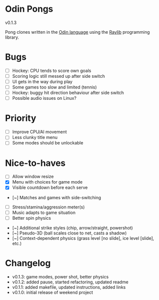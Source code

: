 # Odin Pongs

v0.1.3

Pong clones written in the [Odin language](http://odin-lang.org/) using the [Raylib](https://www.raylib.com/) programming library.

# Bugs

- [ ] Hockey: CPU tends to score own goals
- [ ] Scoring logic still messed up after side switch
- [ ] UI gets in the way during play
- [ ] Some games too slow and limited (tennis)
- [ ] Hockey: buggy hit direction behaviour after side switch
- [ ] Possible audio issues on Linux?

# Priority

- [ ] Improve CPU/AI movement
- [ ] Less clunky title menu
- [ ] Some modes should be unlockable

# Nice-to-haves

- [ ] Allow window resize
- [X] Menu with choices for game mode
- [X] Visible countdown before each serve
- [~] Matches and games with side-switching
- [ ] Stress/stamina/aggression meter(s)
- [ ] Music adapts to game situation
- [ ] Better spin physics
- [~] Additional strike styles (chip, arrow/straight, powershot)
- [~] Pseudo-3D (ball scales close to net, casts a shadow)
- [~] Context-dependent physics (grass level [no slide], ice level [slide], etc.)

# Changelog

- v0.1.3: game modes, power shot, better physics
- v0.1.2: added pause, started refactoring, updated readme
- v0.1.1: added makefile, updated instructions, added links
- v0.1.0: initial release of weekend project
